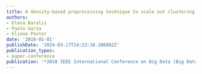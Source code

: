 ```yaml
---
title: A density-based preprocessing technique to scale out clustering
authors:
- Elena Baralis
- Paolo Garza
- Eliana Pastor
date: '2018-01-01'
publishDate: '2024-03-17T14:23:18.106892Z'
publication_types:
- paper-conference
publication: '*2018 IEEE International Conference on Big Data (Big Data)*'
---
```

